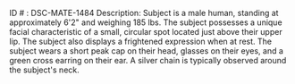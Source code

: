 ID # : DSC-MATE-1484
Description: Subject is a male human, standing at approximately 6'2" and weighing 185 lbs. The subject possesses a unique facial characteristic of a small, circular spot located just above their upper lip. The subject also displays a frightened expression when at rest. The subject wears a short peak cap on their head, glasses on their eyes, and a green cross earring on their ear. A silver chain is typically observed around the subject's neck.